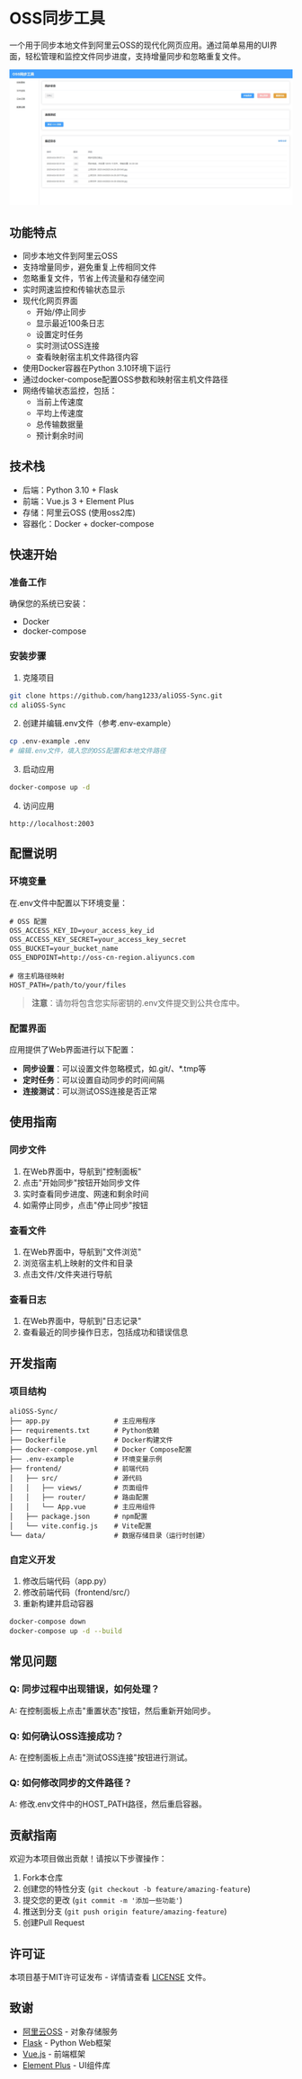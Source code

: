 # OSS同步工具

一个用于同步本地文件到阿里云OSS的现代化网页应用。通过简单易用的UI界面，轻松管理和监控文件同步进度，支持增量同步和忽略重复文件。

![OSS同步工具截图](screenshots/dashboard.png)

## 功能特点

- 同步本地文件到阿里云OSS
- 支持增量同步，避免重复上传相同文件
- 忽略重复文件，节省上传流量和存储空间
- 实时网速监控和传输状态显示
- 现代化网页界面
  - 开始/停止同步
  - 显示最近100条日志
  - 设置定时任务
  - 实时测试OSS连接
  - 查看映射宿主机文件路径内容
- 使用Docker容器在Python 3.10环境下运行
- 通过docker-compose配置OSS参数和映射宿主机文件路径
- 网络传输状态监控，包括：
  - 当前上传速度
  - 平均上传速度
  - 总传输数据量
  - 预计剩余时间

## 技术栈

- 后端：Python 3.10 + Flask
- 前端：Vue.js 3 + Element Plus
- 存储：阿里云OSS (使用oss2库)
- 容器化：Docker + docker-compose

## 快速开始

### 准备工作

确保您的系统已安装：
- Docker
- docker-compose

### 安装步骤

1. 克隆项目
```bash
git clone https://github.com/hang1233/aliOSS-Sync.git
cd aliOSS-Sync
```

2. 创建并编辑.env文件（参考.env-example）
```bash
cp .env-example .env
# 编辑.env文件，填入您的OSS配置和本地文件路径
```

3. 启动应用
```bash
docker-compose up -d
```

4. 访问应用
```
http://localhost:2003
```

## 配置说明

### 环境变量

在.env文件中配置以下环境变量：

```
# OSS 配置
OSS_ACCESS_KEY_ID=your_access_key_id
OSS_ACCESS_KEY_SECRET=your_access_key_secret
OSS_BUCKET=your_bucket_name
OSS_ENDPOINT=http://oss-cn-region.aliyuncs.com

# 宿主机路径映射
HOST_PATH=/path/to/your/files
```

> **注意**：请勿将包含您实际密钥的.env文件提交到公共仓库中。

### 配置界面

应用提供了Web界面进行以下配置：

- **同步设置**：可以设置文件忽略模式，如.git/、*.tmp等
- **定时任务**：可以设置自动同步的时间间隔
- **连接测试**：可以测试OSS连接是否正常

## 使用指南

### 同步文件

1. 在Web界面中，导航到"控制面板"
2. 点击"开始同步"按钮开始同步文件
3. 实时查看同步进度、网速和剩余时间
4. 如需停止同步，点击"停止同步"按钮

### 查看文件

1. 在Web界面中，导航到"文件浏览"
2. 浏览宿主机上映射的文件和目录
3. 点击文件/文件夹进行导航

### 查看日志

1. 在Web界面中，导航到"日志记录"
2. 查看最近的同步操作日志，包括成功和错误信息

## 开发指南

### 项目结构

```
aliOSS-Sync/
├── app.py                # 主应用程序
├── requirements.txt      # Python依赖
├── Dockerfile            # Docker构建文件
├── docker-compose.yml    # Docker Compose配置
├── .env-example          # 环境变量示例
├── frontend/             # 前端代码
│   ├── src/              # 源代码
│   │   ├── views/        # 页面组件
│   │   ├── router/       # 路由配置
│   │   └── App.vue       # 主应用组件
│   ├── package.json      # npm配置
│   └── vite.config.js    # Vite配置
└── data/                 # 数据存储目录（运行时创建）
```

### 自定义开发

1. 修改后端代码（app.py）
2. 修改前端代码（frontend/src/）
3. 重新构建并启动容器
```bash
docker-compose down
docker-compose up -d --build
```

## 常见问题

### Q: 同步过程中出现错误，如何处理？
A: 在控制面板上点击"重置状态"按钮，然后重新开始同步。

### Q: 如何确认OSS连接成功？
A: 在控制面板上点击"测试OSS连接"按钮进行测试。

### Q: 如何修改同步的文件路径？
A: 修改.env文件中的HOST_PATH路径，然后重启容器。

## 贡献指南

欢迎为本项目做出贡献！请按以下步骤操作：

1. Fork本仓库
2. 创建您的特性分支 (`git checkout -b feature/amazing-feature`)
3. 提交您的更改 (`git commit -m '添加一些功能'`)
4. 推送到分支 (`git push origin feature/amazing-feature`)
5. 创建Pull Request

## 许可证

本项目基于MIT许可证发布 - 详情请查看 [LICENSE](LICENSE) 文件。

## 致谢

- [阿里云OSS](https://www.aliyun.com/product/oss) - 对象存储服务
- [Flask](https://flask.palletsprojects.com/) - Python Web框架
- [Vue.js](https://vuejs.org/) - 前端框架
- [Element Plus](https://element-plus.org/) - UI组件库 